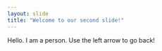 ```yaml
---
layout: slide
title: "Welcome to our second slide!"
---
```

Hello. I am a person.
Use the left arrow to go back!
